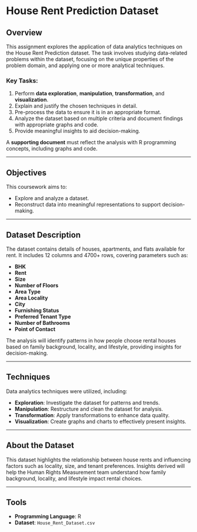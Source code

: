 # House Rent Prediction Dataset

## Overview
This assignment explores the application of data analytics techniques on the House Rent Prediction dataset. The task involves studying data-related problems within the dataset, focusing on the unique properties of the problem domain, and applying one or more analytical techniques.

### Key Tasks:
1. Perform **data exploration**, **manipulation**, **transformation**, and **visualization**.
2. Explain and justify the chosen techniques in detail.
3. Pre-process the data to ensure it is in an appropriate format.
4. Analyze the dataset based on multiple criteria and document findings with appropriate graphs and code.
5. Provide meaningful insights to aid decision-making.

A **supporting document** must reflect the analysis with R programming concepts, including graphs and code.

---

## Objectives
This coursework aims to:
- Explore and analyze a dataset.
- Reconstruct data into meaningful representations to support decision-making.

---

## Dataset Description
The dataset contains details of houses, apartments, and flats available for rent. It includes 12 columns and 4700+ rows, covering parameters such as:
- **BHK**
- **Rent**
- **Size**
- **Number of Floors**
- **Area Type**
- **Area Locality**
- **City**
- **Furnishing Status**
- **Preferred Tenant Type**
- **Number of Bathrooms**
- **Point of Contact**

The analysis will identify patterns in how people choose rental houses based on family background, locality, and lifestyle, providing insights for decision-making.

---

## Techniques
Data analytics techniques were utilized, including:
- **Exploration**: Investigate the dataset for patterns and trends.
- **Manipulation**: Restructure and clean the dataset for analysis.
- **Transformation**: Apply transformations to enhance data quality.
- **Visualization**: Create graphs and charts to effectively present insights.

---

## About the Dataset
This dataset highlights the relationship between house rents and influencing factors such as locality, size, and tenant preferences. Insights derived will help the Human Rights Measurement team understand how family background, locality, and lifestyle impact rental choices.

---

## Tools
- **Programming Language**: R
- **Dataset**: `House_Rent_Dataset.csv`

